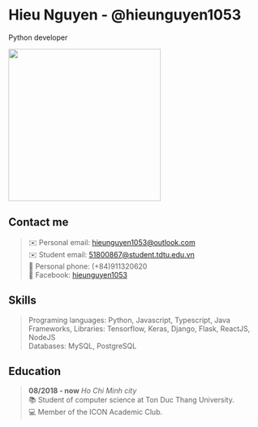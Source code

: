 Hieu Nguyen - @hieunguyen1053
=============================
Python developer

<img width="300" width="300" src="https://scontent.fsgn5-5.fna.fbcdn.net/v/t1.0-9/94143692_2535095176743081_7849304933919621120_o.jpg?_nc_cat=108&ccb=2&_nc_sid=174925&_nc_ohc=urZCEJjWavsAX83VgdK&_nc_ht=scontent.fsgn5-5.fna&oh=d3a80930031bc40d32c0e0d8fbc1c7f3&oe=5FE9817D">

Contact me
-----------
> ✉️ Personal email: [hieunguyen1053@outlook.com](mailto:hieunguyen1053@outlook.com) \
> ✉️ Student email: [51800867@student.tdtu.edu.vn](mailto:51800867@student.tdtu.edu.vn) \
> 📱 Personal phone: (+84)911320620 \
> 👥 Facebook: [hieunguyen1053](https://www.facebook.com/hieunguyen1053/)

Skills
------
> Programing languages: Python, Javascript, Typescript, Java \
> Frameworks, Libraries: Tensorflow, Keras, Django, Flask, ReactJS, NodeJS \
> Databases: MySQL, PostgreSQL

Education
---------
> **08/2018 - now** _Ho Chi Minh city_ \
> 📚 Student of computer science at Ton Duc Thang University. \
> 💻 Member of the ICON Academic Club.

<!--
**hieunguyen1053/hieunguyen1053** is a ✨ _special_ ✨ repository because its `README.md` (this file) appears on your GitHub profile.

Here are some ideas to get you started:

- 🔭 I’m currently working on ...
- 🌱 I’m currently learning ...
- 👯 I’m looking to collaborate on ...
- 🤔 I’m looking for help with ...
- 💬 Ask me about ...
- 📫 How to reach me: ...
- 😄 Pronouns: ...
- ⚡ Fun fact: ...
-->
